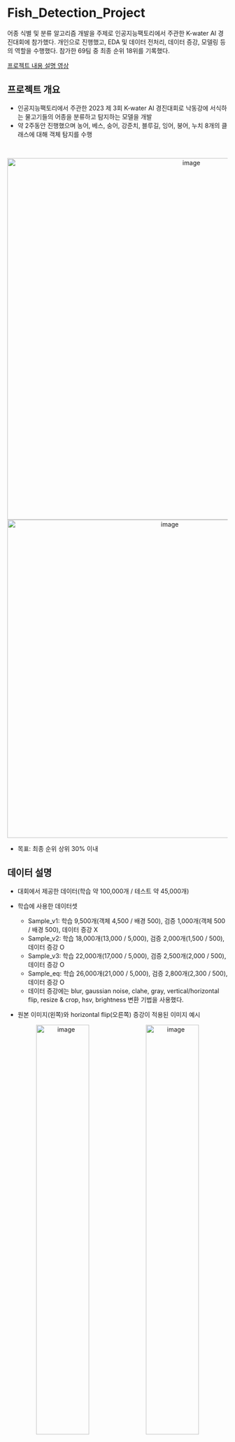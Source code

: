 # Fish_Detection_Project
어종 식별 및 분류 알고리즘 개발을 주제로 인공지능팩토리에서 주관한 K-water AI 경진대회에 참가했다. 개인으로 진행했고, EDA 및 데이터 전처리, 데이터 증강, 모델링 등의 역할을 수행했다. 참가한 69팀 중 최종 순위 18위를 기록했다.

[프로젝트 내용 설명 영상](https://drive.google.com/file/d/1Ia6KdAJUfGKAQpYGjnAknZ9I6ZjGwWeq/view?usp=drive_link)

## 프로젝트 개요
- 인공지능팩토리에서 주관한 2023 제 3회 K-water AI 경진대회로 낙동강에 서식하는 물고기들의 어종을 분류하고 탐지하는 모델을 개발
- 약 2주동안 진행했으며 농어, 베스, 숭어, 강준치, 블루길, 잉어, 붕어, 누치 8개의 클래스에 대해 객체 탐지를 수행

<br>
<p align="center">

<img width="826" alt="image" src="https://github.com/Hyeonseung0103/Fish_Detection_Project/assets/97672187/3ad7a15e-1b35-4d33-8680-9b826bff3a6f">

<img width="727" alt="image" src="https://github.com/Hyeonseung0103/Fish_Detection_Project/assets/97672187/be4e5b26-8899-4a8f-9bb2-aba05c76fa03">


<br>

- 목표: 최종 순위 상위 30% 이내


## 데이터 설명
- 대회에서 제공한 데이터(학습 약 100,000개 / 테스트 약 45,000개)
- 학습에 사용한 데이터셋
  - Sample_v1: 학습 9,500개(객체 4,500 / 배경 500), 검증 1,000개(객체 500 / 배경 500), 데이터 증강 X
  - Sample_v2: 학습 18,000개(13,000 / 5,000), 검증 2,000개(1,500 / 500), 데이터 증강 O
  - Sample_v3: 학습 22,000개(17,000 / 5,000), 검증 2,500개(2,000 / 500), 데이터 증강 O
  - Sample_eq: 학습 26,000개(21,000 / 5,000), 검증 2,800개(2,300 / 500), 데이터 증강 O
  - 데이터 증강에는 blur, gaussian noise, clahe, gray, vertical/horizontal flip, resize & crop, hsv, brightness 변환 기법을 사용했다.

- 원본 이미지(왼쪽)와 horizontal flip(오른쪽) 증강이 적용된 이미지 예시
<p align = "center">
<img width="49%" alt="image" src="https://github.com/Hyeonseung0103/Fish_Detection_Project/assets/97672187/078d3614-291b-420f-ab8f-f73be377b7c1">
<img width="49%" alt="image" src="https://github.com/Hyeonseung0103/Fish_Detection_Project/assets/97672187/7049aa73-8754-4cbd-8489-3a8336fbec04">
</p>

<br>

- Blur(왼쪽)와 Clahe(오른쪽) 증강이 적용된 이미지 예시

<p align = "center">
<img width="49%" alt="image" src="https://github.com/Hyeonseung0103/Fish_Detection_Project/assets/97672187/49010a57-c8d9-437d-931e-ef5d8424d8c6">
<img width="49%" alt="image" src="https://github.com/Hyeonseung0103/Fish_Detection_Project/assets/97672187/a3e11f95-2fe9-4779-a848-8a33e176e514">
</p>

## 모델링
YOLOv8, YOLO-NAS, Faster R-CNN 모델을 사용했고 평가지표는 mAP50과 대회 평가지표인 F1-score를 사용했다.

### 1. 사용한 모델
1. YOLOv8
  - 2023년 1월에 출시된 ultralytics의 최신 YOLO 모델
  - 트랜스포머를 기반으로 객체 탐지 뿐만 아니라 분류, 세그멘테이션 등의 다양한 태스크를 수행할 수 있는 통합 프레임워크
  - 간단한 코드만으로도 학습과 추론이 가능하면서 이전버전의 YOLO 시리즈 보다 준수한 성능
  - 모델의 크기에 따라 n,s,m,l로 나눌 수 있고 본 프로젝트를 진행하며 모든 크기의 모델을 다 사용
   
2. YOLO-NAS
  - 2023년 5월에 출시됐고 Deci에서 개발한 YOLO의 가장 최신 모델
  - 이전 YOLO 시리즈와는 달리 quantization을 사용하여 정확도와 연산 속도를 개선시킴
  - 학습 중에 quantization block을 사용하여 quantization performance 향상
  - Post-training quantization으로 학습 후에 파라미터를 INT8 포멧으로 변환
  - 본 프로젝트에서 s,m,l 모두 사용

3. Faster R-CNN
- 다양한 실험을 위해 two stage 모델이면서 R-CNN 계열의 모델들 중 준수한 성능을 가지고 있는 Faster R-CNN 사용
- 이전 버전인 Fast R-CNN, R-CNN과는 달리 selective search 알고리즘 대신 anchor box를 사용하여 하나의 통일된 네트워크로 region proposals과 탐지를 수행
- Backbone으로는 ResNetX101에 FPN이 적용된 네트워크를 사용   

### 2. 성능
1. YOLOv8-nano
- Sample v1, v2, v3, eq 모든 데이터셋을 다 사용하고 n,s,m,l 모든 아키텍처를 다 사용했지만 sample_v2 데이터셋과 nano 모델을 사용했을 때 test F1-score가 0.635(confidence threshold 0.75)로 가장 높았음
- Sample_v1 dataset: test F1-score 0.529(에포크 20)
- Sample_v2 dataset: test F1-score 0.635(에포크 60 및 하이퍼파라미터 튜닝)
- Sample_v3 dataset: test F1-score 0.616(에포크 100 및 하이퍼파라미터 튜닝)
- Sample_eq dataset: test F1-score 0.622(에포크 120 및 하이퍼파라미터 튜닝)

2. YOLO-NAS
- sample_v2, v3 데이터셋을 사용하고 s,m,l 모든 아키텍처를 다 사용했지만 YOLOv8-nano 모델보다 성능이 많이 떨어져서 더 이상 실험을 진행하지 않음
- YOLO-NAS-S: test F1-score 0.567(에포크 40 및 하이퍼파라미터 튜닝)
- YOLO-NAS-M: test F1-score 0.42(에포크 20)
- YOLO-NAS-L: test F1-score 0.529(에포크 35 및 하이퍼파라미터 튜닝)

3. Faster R-CNN
- Sample_eq 데이터셋으로 학습했고 오랜 시간 학습했지만 학습 시간 대비 성능이 저조해서 더 이상 실험을 진행하지 않음
- Sample_eq dataset: test F1-score 0.507(에포크 25 및 하이퍼파라미터 튜닝)


### 3. Weighted Boxes Fusion
- 단일 모델로 예측을 하는 것보다 성능이 좋은 모델들을 결합하여 하나의 결과를 도출하는 것이 괜찮은 아이디어라고 판단
- 성능이 가장 좋았던 YOLOv8-nano 모델들 중 증강이 적용된 데이터셋(v2, v3, eq)에서 가장 좋은 test F1-score를 가진 모델을 하나 혹은 두개 선별하여 총 4개의 모델 사용
- Sample_v2(0.635, 0.625), Sample_v3(0.616), Sample_eq(0.622)
  - WBF weights = [2,2,1,1], iou_thr = 0.6, skip_box_thr = 0.81
  - 4개의 모델을 사용하여 WBF를 적용한 결과 Final test F1-score 0.637을 기록하며 성능 향상

## 한계점, 해결방안, 느낀점
- YOLO 외에 더 다양한 모델들을 돌려보지 못했고 데이터 증강과 YOLOv8-nano 모델의 하이퍼파라미터 튜닝에 의존<br>
  -> 다른 아키텍처와 알고리즘을 가진 모델들을 다양하게 돌려보는 것이 성능향상에 더 좋을 것
    
- 데이터가 충분하지 않아서 데이터 증강을 적용했지만 여전히 부족, 상대적으로 가벼운 모델의 성능이 더 좋았음<br>
  -> 학습 할 데이터가 충분하지 않을때 어떻게 성능을 높여야하는지에 대한 경험과 지식이 필요
     
- 모델 구축을 완료했는데도 GPU 메모리의 한계로 여러 모델들을 학습시키지 못함<br>
  -> 현재 환경에서 가용한 모델과 데이터셋의 크기가 어느 정도인지를 빠르게 파악하여 시간 낭비를 최소화

**개인적으로 참가했던 첫 대회이면서 총 69팀 중 최종 순위 18위(상위 25%)를 기록했다. 더 높은 순위를 달성하지못해서 조금 아쉽긴하지만 이전부터 적용해보고 싶었던 데이터 증강, WBF 등 다양한 기법들을 적용해볼 수 있어서 성적을 떠나 정말 많이 배웠고, 부족한 부분을 더 공부해보고 싶다는 생각이 들었던 의미있는 시간이었다!**
